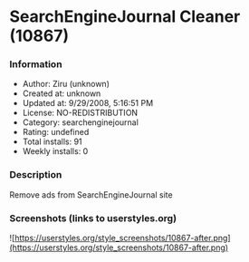 # SearchEngineJournal Cleaner (10867)

### Information
- Author: Ziru (unknown)
- Created at: unknown
- Updated at: 9/29/2008, 5:16:51 PM
- License: NO-REDISTRIBUTION
- Category: searchenginejournal
- Rating: undefined
- Total installs: 91
- Weekly installs: 0


### Description
Remove ads from SearchEngineJournal site


### Screenshots (links to userstyles.org)
![https://userstyles.org/style_screenshots/10867-after.png](https://userstyles.org/style_screenshots/10867-after.png)


